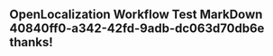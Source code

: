<properties
ms.topic="hero-topic1"
ms.test1="hero-topic"
ms.test2="test"/>

## OpenLocalization Workflow Test MarkDown 40840ff0-a342-42fd-9adb-dc063d70db6e thanks!
